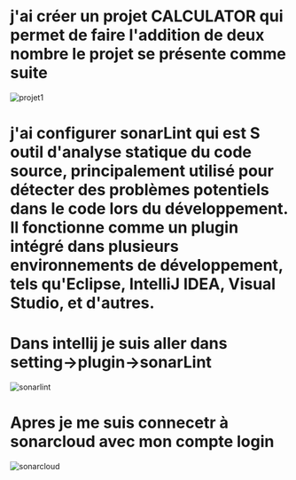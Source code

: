 # j'ai créer un projet CALCULATOR qui permet de faire l'addition de deux nombre le projet se présente comme suite
 ![projet1](https://github.com/Khady19/first-project/assets/95935640/697212ef-2073-4eb2-a260-f053471afb2c)
 # j'ai configurer sonarLint qui est S outil d'analyse statique du code source, principalement utilisé pour détecter des problèmes potentiels dans le code lors du développement. Il fonctionne comme un plugin intégré dans plusieurs environnements de développement, tels qu'Eclipse, IntelliJ IDEA, Visual Studio, et d'autres.
# Dans intellij je suis aller dans setting->plugin->sonarLint 
![sonarlint](https://github.com/Khady19/first-project/assets/95935640/33ec48cb-f3c3-4c5f-ab62-37982c2fbfa0)
# Apres je me suis connecetr à sonarcloud avec mon compte login 
![sonarcloud](https://github.com/Khady19/first-project/assets/95935640/cde4cd8c-119a-464f-9293-8505d2fee6a5)
# 
